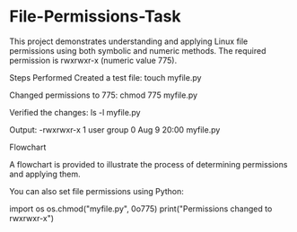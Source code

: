 # File-Permissions-Task
This project demonstrates understanding and applying Linux file permissions using both symbolic and numeric methods. The required permission is rwxrwxr-x (numeric value 775).

Steps Performed
Created a test file:
touch myfile.py

Changed permissions to 775: chmod 775 myfile.py


Verified the changes: ls -l myfile.py


Output: -rwxrwxr-x 1 user group 0 Aug 9 20:00 myfile.py


Flowchart


A flowchart is provided to illustrate the process of determining permissions and applying them.

You can also set file permissions using Python:

import os os.chmod("myfile.py", 0o775) print("Permissions changed to rwxrwxr-x")
